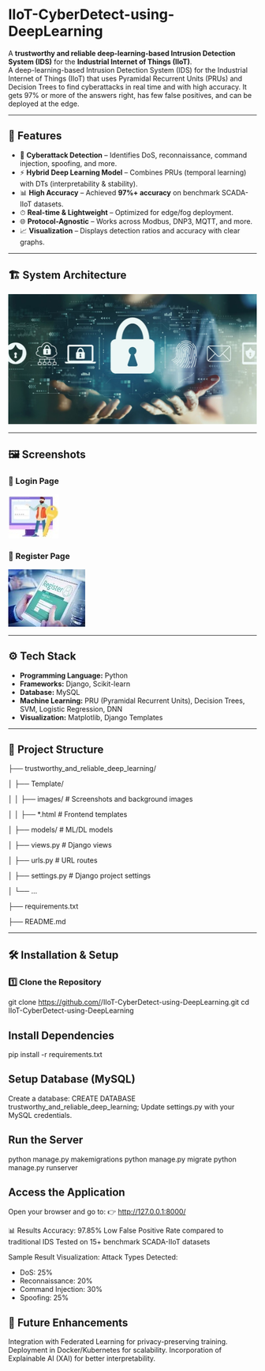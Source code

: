 # IIoT-CyberDetect-using-DeepLearning  

A **trustworthy and reliable deep-learning-based Intrusion Detection System (IDS)** for the **Industrial Internet of Things (IIoT)**.  
A deep-learning-based Intrusion Detection System (IDS) for the Industrial Internet of Things (IIoT) that uses Pyramidal Recurrent Units (PRUs) and Decision Trees to find cyberattacks in real time and with high accuracy. It gets 97% or more of the answers right, has few false positives, and can be deployed at the edge. 

---

## 🚀 Features  
- 🔐 **Cyberattack Detection** – Identifies DoS, reconnaissance, command injection, spoofing, and more.  
- ⚡ **Hybrid Deep Learning Model** – Combines PRUs (temporal learning) with DTs (interpretability & stability).  
- 📊 **High Accuracy** – Achieved **97%+ accuracy** on benchmark SCADA-IIoT datasets.  
- ⏱ **Real-time & Lightweight** – Optimized for edge/fog deployment.  
- 🌐 **Protocol-Agnostic** – Works across Modbus, DNP3, MQTT, and more.  
- 📈 **Visualization** – Displays detection ratios and accuracy with clear graphs.  

---

## 🏗 System Architecture  
![Architecture](trustworthy_and_reliable_deep_learning/Template/images/bg.jpg)  

---

## 🖼 Screenshots  

### 🔑 Login Page  
![Login](trustworthy_and_reliable_deep_learning/Template/images/Login.jpg)  

### 📝 Register Page  
![Register](trustworthy_and_reliable_deep_learning/Template/images/Register.jpg)  

---

## ⚙️ Tech Stack  
- **Programming Language:** Python  
- **Frameworks:** Django, Scikit-learn  
- **Database:** MySQL  
- **Machine Learning:** PRU (Pyramidal Recurrent Units), Decision Trees, SVM, Logistic Regression, DNN  
- **Visualization:** Matplotlib, Django Templates  

---

## 📂 Project Structure  
├── trustworthy_and_reliable_deep_learning/

│ ├── Template/

│ │ ├── images/ # Screenshots and background images

│ │ ├── *.html # Frontend templates

│ ├── models/ # ML/DL models

│ ├── views.py # Django views

│ ├── urls.py # URL routes

│ ├── settings.py # Django project settings

│ └── ...

├── requirements.txt

├── README.md

---

## 🛠 Installation & Setup  

### 1️⃣ Clone the Repository  

git clone https://github.com/<your-username>/IIoT-CyberDetect-using-DeepLearning.git
cd IIoT-CyberDetect-using-DeepLearning

## Install Dependencies
pip install -r requirements.txt

## Setup Database (MySQL)
Create a database:
CREATE DATABASE trustworthy_and_reliable_deep_learning;
Update settings.py with your MySQL credentials.

## Run the Server
python manage.py makemigrations
python manage.py migrate
python manage.py runserver

## Access the Application
Open your browser and go to:
👉 http://127.0.0.1:8000/

📊 Results
Accuracy: 97.85%
Low False Positive Rate compared to traditional IDS
Tested on 15+ benchmark SCADA-IIoT datasets

Sample Result Visualization:
Attack Types Detected: 
- DoS: 25%
- Reconnaissance: 20%
- Command Injection: 30%
- Spoofing: 25%

## 🔮 Future Enhancements
Integration with Federated Learning for privacy-preserving training.
Deployment in Docker/Kubernetes for scalability.
Incorporation of Explainable AI (XAI) for better interpretability.
